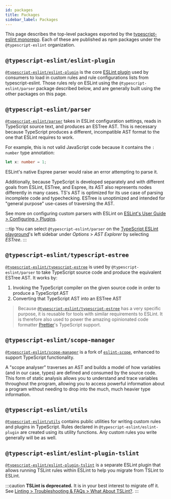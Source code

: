 ```yaml
---
id: packages
title: Packages
sidebar_label: Packages
---
```


This page describes the top-level packages exported by the [typescript-eslint monorepo](https://github.com/typescript-eslint/typescript-eslint).
Each of these are published as npm packages under the `@typescript-eslint` organization.

## `@typescript-eslint/eslint-plugin`

[`@typescript-eslint/eslint-plugin`] is the core [ESLint plugin](https://eslint.org/docs/user-guide/configuring/plugins) used by consumers to load in custom rules and rule configurations lists from typescript-eslint.
Those rules rely on ESLint using the `@typescript-eslint/parser` package described below, and are generally built using the other packages on this page.

## `@typescript-eslint/parser`

[`@typescript-eslint/parser`] takes in ESLint configuration settings, reads in TypeScript source text, and produces an ESTree AST.
This is necessary because TypeScript produces a different, incompatible AST format to the one that ESLint requires to work.

For example, this is not valid JavaScript code because it contains the `: number` type annotation:

```ts
let x: number = 1;
```

ESLint's native Espree parser would raise an error attempting to parse it.

Additionally, because TypeScript is developed separately and with different goals from ESLint, ESTree, and Espree, its AST also represents nodes differently in many cases.
TS's AST is optimized for its use case of parsing incomplete code and typechecking.
ESTree is unoptimized and intended for "general purpose" use-cases of traversing the AST.

See more on configuring custom parsers with ESLint on [ESLint's User Guide > Configuring > Plugins](https://eslint.org/docs/user-guide/configuring/plugins#specifying-parser).

:::tip
You can select `@typescript-eslint/parser` on the [TypeScript ESLint playground](https://typescript-eslint.io/play#showAST=es)'s left sidebar under _Options_ > _AST Explorer_ by selecting _ESTree_.
:::

## `@typescript-eslint/typescript-estree`

[`@typescript-eslint/typescript-estree`] is used by `@typescript-eslint/parser` to take TypeScript source code and produce the equivalent ESTree AST.
It works by:

1. Invoking the TypeScript compiler on the given source code in order to
   produce a TypeScript AST
2. Converting that TypeScript AST into an ESTree AST

> Because [`@typescript-eslint/typescript-estree`] has a very specific purpose, it is reusable for tools with similar
> requirements to ESLint.
> It is therefore also used to power the amazing opinionated code formatter [Prettier](https://prettier.io)'s TypeScript support.

## `@typescript-eslint/scope-manager`

[`@typescript-eslint/scope-manager`] is a fork of [`eslint-scope`](https://github.com/eslint/eslint-scope), enhanced to support TypeScript functionality.

A "scope analyser" traverses an AST and builds a model of how variables (and in our case, types) are defined and consumed by the source code.
This form of static analysis allows you to understand and trace variables throughout the program, allowing you to access powerful information about a program without needing to drop into the much, much heavier type information.

## `@typescript-eslint/utils`

[`@typescript-eslint/utils`] contains public utilities for writing custom rules and plugins in TypeScript.
Rules declared in `@typescript-eslint/eslint-plugin` are created using its utility functions.
Any custom rules you write generally will be as well.

## `@typescript-eslint/eslint-plugin-tslint`

[`@typescript-eslint/eslint-plugin-tslint`] is a separate ESLint plugin that allows running TSLint rules within ESLint to help you migrate from TSLint to ESLint.

:::caution
**TSLint is deprecated.** It is in your best interest to migrate off it. See [Linting > Troubleshooting & FAQs > What About TSLint?](../../linting/troubleshooting/TSLint.md).
:::

[`@typescript-eslint/eslint-plugin-tslint`]: https://github.com/typescript-eslint/typescript-eslint/tree/main/packages/eslint-plugin-tslint
[`@typescript-eslint/eslint-plugin`]: https://github.com/typescript-eslint/typescript-eslint/tree/main/packages/eslint-plugin
[`@typescript-eslint/utils`]: https://github.com/typescript-eslint/typescript-eslint/tree/main/packages/utils
[`@typescript-eslint/parser`]: https://github.com/typescript-eslint/typescript-eslint/tree/main/packages/parser
[`@typescript-eslint/scope-manager`]: https://github.com/typescript-eslint/typescript-eslint/tree/main/packages/scope-manager
[`@typescript-eslint/typescript-estree`]: https://github.com/typescript-eslint/typescript-eslint/tree/main/packages/typescript-estree
[`@typescript-eslint/typescript-estree`]: https://github.com/typescript-eslint/typescript-eslint/tree/main/packages/typescript-estree
